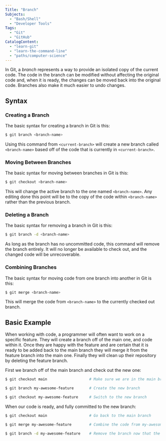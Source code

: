 ```yaml
---
Title: "Branch"
Subjects:
  - "Bash/Shell"
  - "Developer Tools"
Tags: 
  - "Git"
  - "GitHub"
CatalogContent:
  - "learn-git"
  - "learn-the-command-line"
  - "paths/computer-science"
---
```


In Git, a _branch_ represents a way to provide an isolated copy of the current code. The code in the branch can be modified without affecting the original code and, when it is ready, the changes can be moved back into the original code. Branches also make it much easier to undo changes.

<!-- IMAGE: Standard Git branching with main branch, splitting into two, merging at the end. -->

## Syntax

### Creating a Branch

The basic syntax for creating a branch in Git is this:

```bash
$ git branch <branch-name>
```

Using this command from `<current-branch>` will create a new branch called `<branch-name>` based off of the code that is currently in `<current-branch>`.

### Moving Between Branches

The basic syntax for moving between branches in Git is this:

```bash
$ git checkout <branch-name>
```

This will change the active branch to the one named `<branch-name>`. Any editing done this point will be to the copy of the code within `<branch-name>` rather than the previous branch.

### Deleting a Branch

The basic syntax for removing a branch in Git is this:

```bash
$ git branch -d <branch-name>
```

As long as the branch has no uncommitted code, this command will remove the branch entirely. It will no longer be available to check out, and the changed code will be unrecoverable.

### Combining Branches

The basic syntax for moving code from one branch into another in Git is this:

```bash
$ git merge <branch-name>
```

This will merge the code from `<branch-name>` to the currently checked out branch.

## Basic Example

When working with code, a programmer will often want to work on a specific feature. They will create a branch off of the main one, and code within it. Once they are happy with the feature and are certain that it is ready to be added back to the main branch they will merge it from the feature branch into the main one. Finally they will clean up their repository by deleting the feature branch.

First we branch off of the main branch and check out the new one:

```bash
$ git checkout main                   # Make sure we are in the main branch

$ git branch my-awesome-feature       # Create the new branch

$ git checkout my-awesome-feature     # Switch to the new branch
```

When our code is ready, and fully committed to the new branch:

```bash
$ git checkout main                   # Go back to the main branch

$ git merge my-awesome-feature        # Combine the code from my-awesome-feature into the main branch

$ git branch -d my-awesome-feature    # Remove the branch now that the code has been combined
```
